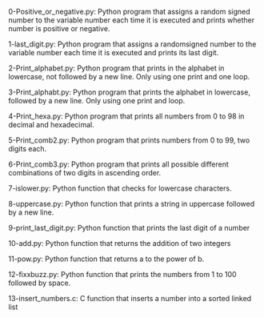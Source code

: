 0-Positive_or_negative.py: Python program that assigns a random signed number to the variable number each time it is executed and prints whether number is positive or negative.

1-last_digit.py: Python program that assigns a randomsigned number to the variable number each time it is executed and prints its last digit.

2-Print_alphabet.py: Python program that prints in the alphabet in lowercase, not followed by a new line. Only using one print and one loop.

3-Print_alphabt.py: Python program that prints the alphabet in lowercase, followed by a new line. Only using one print and loop.

4-Print_hexa.py: Python program that prints all numbers from 0 to 98 in decimal and hexadecimal.

5-Print_comb2.py: Python program that prints numbers from 0 to 99, two digits each.

6-Print_comb3.py: Python program that prints all possible different combinations of two digits in ascending order.

7-islower.py: Python function that checks for lowercase characters.

8-uppercase.py: Python function that prints a string in uppercase followed by a new line.

9-print_last_digit.py: Python function that prints the last digit of a number

10-add.py: Python function that returns the addition of two integers

11-pow.py: Python function that returns a to the power of b.

12-fixxbuzz.py: Python function that prints the numbers from 1 to 100 followed by space.

13-insert_numbers.c: C function that inserts a number into a sorted linked list